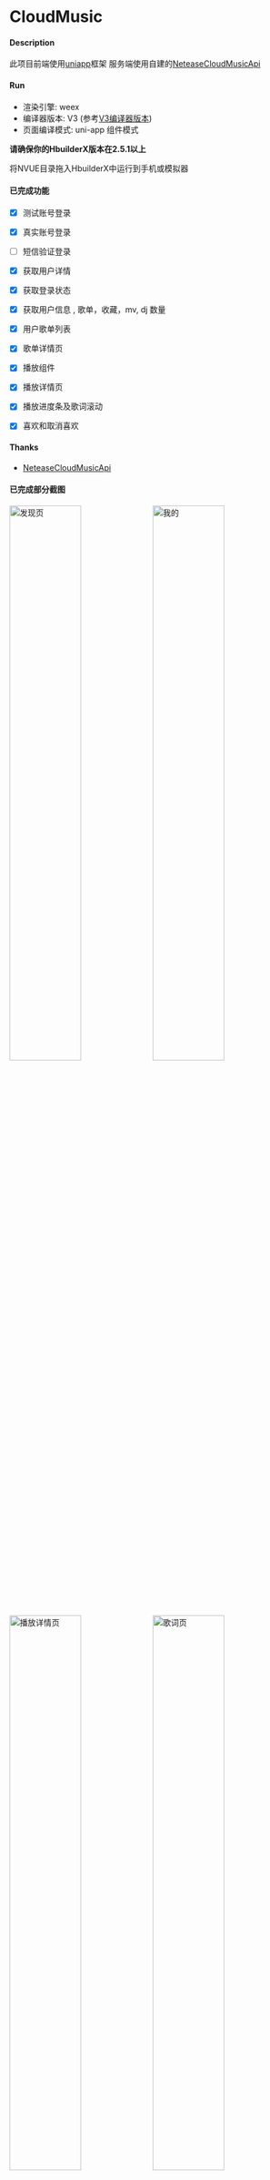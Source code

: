 # CloudMusic

#### Description

此项目前端使用[uniapp](https://uniapp.dcloud.io/)框架
服务端使用自建的[NeteaseCloudMusicApi](https://github.com/Binaryify/NeteaseCloudMusicApi)

#### Run

* 渲染引擎: weex
* 编译器版本: V3 (参考[V3编译器版本](https://ask.dcloud.net.cn/article/36599))
* 页面编译模式: uni-app 组件模式

__请确保你的HbuilderX版本在2.5.1以上__

将NVUE目录拖入HbuilderX中运行到手机或模拟器

#### 已完成功能

- [x] 测试账号登录
- [x] 真实账号登录
- [ ] 短信验证登录

- [x] 获取用户详情
- [x] 获取登录状态
- [x] 获取用户信息 , 歌单，收藏，mv, dj 数量
- [x] 用户歌单列表
- [x] 歌单详情页
- [x] 播放组件
- [x] 播放详情页
- [x] 播放进度条及歌词滚动
- [x] 喜欢和取消喜欢

#### Thanks

* [NeteaseCloudMusicApi](https://github.com/Binaryify/NeteaseCloudMusicApi)

#### 已完成部分截图

<img title="发现页" src="https://user-images.githubusercontent.com/33248133/74755356-092db900-52ae-11ea-8a79-fff46e443807.png" width='50%'><img title="我的" src="https://user-images.githubusercontent.com/33248133/74755423-24002d80-52ae-11ea-9efb-62676579b066.png" width='50%'>
<img title="播放详情页" src="https://user-images.githubusercontent.com/33248133/74755575-56118f80-52ae-11ea-8c6b-66c3f494717b.png" width='50%'><img title="歌词页" src="https://user-images.githubusercontent.com/33248133/74755664-6fb2d700-52ae-11ea-8002-0db04e8265c4.png" width='50%'>